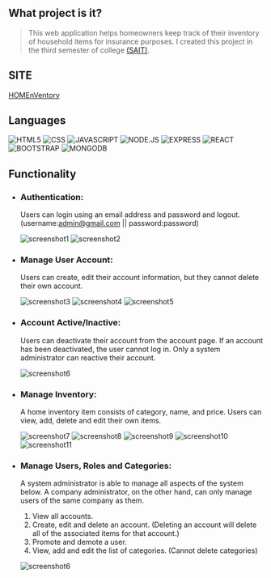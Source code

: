 ## What project is it?

> This web application helps homeowners keep track of their inventory of household items for insurance purposes. I created this project in the third semester of college <a href="https://www.sait.ca/programs-and-courses/diplomas/information-technology" target='_blank'>(SAIT)</a>.

## SITE

<a href="http://inventory.thejaehokim.com" target='_blank'>HOMEnVentory</a>

## Languages

![HTML5](https://img.shields.io/badge/HTML5-E34F26?style=for-the-badge&logo=html5&logoColor=white)
![CSS](https://img.shields.io/badge/CSS-239120?&style=for-the-badge&logo=css3&logoColor=white)
![JAVASCRIPT](https://img.shields.io/badge/JavaScript-F7DF1E?style=for-the-badge&logo=javascript&logoColor=black)
![NODE.JS](https://img.shields.io/badge/Node.js-43853D?style=for-the-badge&logo=node.js&logoColor=white)
![EXPRESS](https://img.shields.io/badge/Express.js-404D59?style=for-the-badge)
![REACT](https://img.shields.io/badge/React-20232A?style=for-the-badge&logo=react&logoColor=61DAFB)
![BOOTSTRAP](https://img.shields.io/badge/Bootstrap-563D7C?style=for-the-badge&logo=bootstrap&logoColor=white)
![MONGODB](https://img.shields.io/badge/MongoDB-4EA94B?style=for-the-badge&logo=mongodb&logoColor=white)


## Functionality

- ### Authentication:

  Users can login using an email address and password and logout.(username:admin@gmail.com || password:password)
  
  ![screenshot1](./screenshots/1.png?raw=true)
  ![screenshot2](./screenshots/2.png?raw=true)

- ### Manage User Account:

  Users can create, edit their account information, but they cannot delete their own account.
  
  ![screenshot3](./screenshots/3.png?raw=true)
  ![screenshot4](./screenshots/4.png?raw=true)
  ![screenshot5](./screenshots/5.png?raw=true)
  
- ### Account Active/Inactive:

  Users can deactivate their account from the account page. If an account has been deactivated, the user cannot log in. Only a system administrator can reactive their account.
  
  ![screenshot6](./screenshots/6.png?raw=true)

- ### Manage Inventory:

  A home inventory item consists of category, name, and price. Users can view, add, delete and edit their own items.
  
  ![screenshot7](./screenshots/7.png?raw=true)
  ![screenshot8](./screenshots/8.png?raw=true)
  ![screenshot9](./screenshots/9.png?raw=true)
  ![screenshot10](./screenshots/10.png?raw=true)
  ![screenshot11](./screenshots/11.png?raw=true)

- ### Manage Users, Roles and Categories:

  A system administrator is able to manage all aspects of the system below. A company administrator, on the other hand, can only manage users of the same company as them.

  1. View all accounts.
  2. Create, edit and delete an account. (Deleting an account will delete all of the associated items for that account.)
  3. Promote and demote a user.
  4. View, add and edit the list of categories. (Cannot delete categories)

  ![screenshot6](./screenshots/6.png?raw=true)
